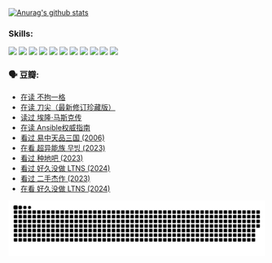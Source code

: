 
[![Anurag's github stats](https://github-readme-stats.vercel.app/api?username=w940853815)](https://github.com/anuraghazra/github-readme-stats)

### Skills:

<code><img height="32" src="https://cdn.jsdelivr.net/npm/simple-icons@v5/icons/python.svg"></code>
<code><img height="32" src="https://cdn.jsdelivr.net/npm/simple-icons@v5/icons/javascript.svg"></code>
<code><img height="32" src="https://cdn.jsdelivr.net/npm/simple-icons@v5/icons/django.svg"></code>
<code><img height="32" src="https://cdn.jsdelivr.net/npm/simple-icons@v5/icons/flask.svg"></code>
<code><img height="32" src="https://cdn.jsdelivr.net/npm/simple-icons@v5/icons/vuetify.svg"></code>
<code><img height="32" src="https://cdn.jsdelivr.net/npm/simple-icons@v5/icons/git.svg"></code>
<code><img height="32" src="https://cdn.jsdelivr.net/npm/simple-icons@v5/icons/docker.svg"></code>
<code><img height="32" src="https://cdn.jsdelivr.net/npm/simple-icons@v5/icons/postgresql.svg"></code>
<code><img height="32" src="https://cdn.jsdelivr.net/npm/simple-icons@v5/icons/elasticsearch.svg"></code>
<code><img height="32" src="https://cdn.jsdelivr.net/npm/simple-icons@v5/icons/macos.svg"></code>
<code><img height="32" src="https://cdn.jsdelivr.net/npm/simple-icons@v5/icons/linux.svg"></code>

### 🗣 豆瓣:

<!-- DOUBAN-ACTIVITIES:START -->
- [在读 不拘一格](https://www.douban.com/people/136069238/status/4541712161/?_i=10411199)
- [在读 刀尖（最新修订珍藏版）](https://www.douban.com/people/136069238/status/4541711339/?_i=10411199)
- [读过 埃隆·马斯克传](https://www.douban.com/people/136069238/status/4541710351/?_i=10411199)
- [在读 Ansible权威指南](https://www.douban.com/people/136069238/status/4539151450/?_i=10411199)
- [看过 易中天品三国‎ (2006)](https://www.douban.com/people/136069238/status/4529910812/?_i=10411199)
- [在看 超异能族 무빙‎ (2023)](https://www.douban.com/people/136069238/status/4527291077/?_i=10411199)
- [看过 种地吧‎ (2023)](https://www.douban.com/people/136069238/status/4527289637/?_i=10411199)
- [看过 好久没做 LTNS‎ (2024)](https://www.douban.com/people/136069238/status/4527289515/?_i=10411199)
- [看过 二手杰作‎ (2023)](https://www.douban.com/people/136069238/status/4522502716/?_i=10411199)
- [在看 好久没做 LTNS‎ (2024)](https://www.douban.com/people/136069238/status/4521969883/?_i=10411199)
<!-- DOUBAN-ACTIVITIES:END -->


![Snake animation](https://raw.githubusercontent.com/w940853815/w940853815/output/github-contribution-grid-snake.svg)

<!--
**w940853815/w940853815** is a ✨ _special_ ✨ repository because its `README.md` (this file) appears on your GitHub profile.

Here are some ideas to get you started:

- 🔭 I’m currently working on ...
- 🌱 I’m currently learning ...
- 👯 I’m looking to collaborate on ...
- 🤔 I’m looking for help with ...
- 💬 Ask me about ...
- 📫 How to reach me: ...
- 😄 Pronouns: ...
- ⚡ Fun fact: ...
-->
